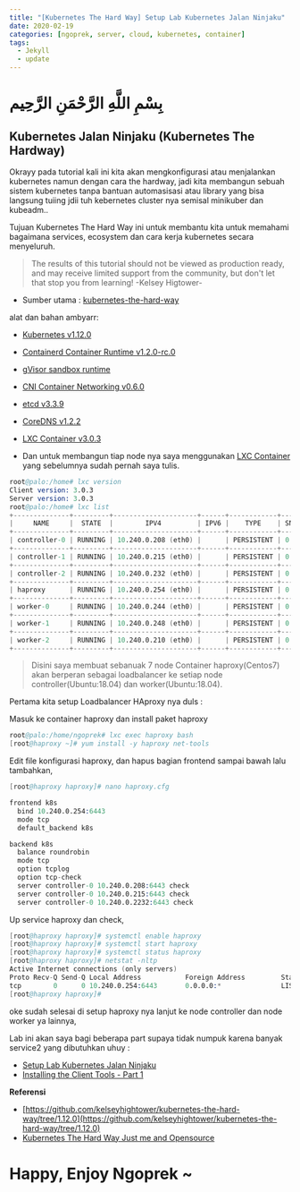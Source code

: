 ```yaml
---
title: "[Kubernetes The Hard Way] Setup Lab Kubernetes Jalan Ninjaku"
date: 2020-02-19
categories: [ngoprek, server, cloud, kubernetes, container]
tags:
  - Jekyll
  - update
---
```

# بِسْمِ اللَّهِ الرَّحْمَنِ الرَّحِيم
## Kubernetes Jalan Ninjaku (Kubernetes The Hardway)

Okrayy pada tutorial kali ini kita akan mengkonfigurasi atau menjalankan kubernetes namun dengan cara the hardway, jadi kita membangun sebuah sistem kubernetes tanpa bantuan automasisasi atau library yang bisa langsung tuiing jdii tuh kebernetes cluster nya semisal minikuber dan kubeadm..

Tujuan Kubernetes The Hard Way ini untuk membantu kita untuk memahami bagaimana services, ecosystem dan cara kerja kubernetes secara menyeluruh.

> The results of this tutorial should not be viewed as production ready, and may receive limited support from the community, but don't let that stop you from learning! -Kelsey Higtower-

* Sumber utama : [kubernetes-the-hard-way](https://github.com/kelseyhightower/kubernetes-the-hard-way/tree/1.12.0)

alat dan bahan ambyarr: 

* [Kubernetes v1.12.0](https://github.com/kubernetes/kubernetes)
* [Containerd Container Runtime v1.2.0-rc.0](https://github.com/containerd/containerd)
* [gVisor sandbox runtime ](https://github.com/google/gvisor)
* [CNI Container Networking v0.6.0](https://github.com/containernetworking/cni)
* [etcd v3.3.9](https://github.com/etcd-io/etcd)
* [CoreDNS v1.2.2](https://github.com/coredns/coredns)
* [LXC Container v3.0.3](https://linuxcontainers.org)

* Dan untuk membangun tiap node nya saya menggunakan [LXC Container](https://ammarun.my.id/ngoprek/server/cloud/lxc/container/lxd-containers-hypervisor/) yang sebelumnya sudah pernah saya tulis.

```s
root@palo:/home# lxc version
Client version: 3.0.3
Server version: 3.0.3
root@palo:/home# lxc list
+--------------+---------+---------------------+------+------------+-----------+
|     NAME     |  STATE  |        IPV4         | IPV6 |    TYPE    | SNAPSHOTS |
+--------------+---------+---------------------+------+------------+-----------+
| controller-0 | RUNNING | 10.240.0.208 (eth0) |      | PERSISTENT | 0         |
+--------------+---------+---------------------+------+------------+-----------+
| controller-1 | RUNNING | 10.240.0.215 (eth0) |      | PERSISTENT | 0         |
+--------------+---------+---------------------+------+------------+-----------+
| controller-2 | RUNNING | 10.240.0.232 (eth0) |      | PERSISTENT | 0         |
+--------------+---------+---------------------+------+------------+-----------+
| haproxy      | RUNNING | 10.240.0.254 (eth0) |      | PERSISTENT | 0         |
+--------------+---------+---------------------+------+------------+-----------+
| worker-0     | RUNNING | 10.240.0.244 (eth0) |      | PERSISTENT | 0         |
+--------------+---------+---------------------+------+------------+-----------+
| worker-1     | RUNNING | 10.240.0.248 (eth0) |      | PERSISTENT | 0         |
+--------------+---------+---------------------+------+------------+-----------+
| worker-2     | RUNNING | 10.240.0.210 (eth0) |      | PERSISTENT | 0         |
+--------------+---------+---------------------+------+------------+-----------+
```

> Disini saya membuat sebanuak 7 node Container haproxy(Centos7) akan berperan sebagai loadbalancer ke setiap node controller(Ubuntu:18.04) dan worker(Ubuntu:18.04). 

Pertama kita setup Loadbalancer HAproxy nya duls :

Masuk ke container haproxy dan install paket haproxy
```s
root@palo:/home/ngoprek# lxc exec haproxy bash 
[root@haproxy ~]# yum install -y haproxy net-tools 
```

Edit file konfigurasi haproxy, dan hapus bagian frontend sampai bawah lalu tambahkan,
```s
[root@haproxy haproxy]# nano haproxy.cfg

frontend k8s
  bind 10.240.0.254:6443
  mode tcp
  default_backend k8s

backend k8s
  balance roundrobin
  mode tcp
  option tcplog
  option tcp-check
  server controller-0 10.240.0.208:6443 check
  server controller-0 10.240.0.215:6443 check
  server controller-0 10.240.0.2232:6443 check
```

Up service haproxy dan check,
```s
[root@haproxy haproxy]# systemctl enable haproxy
[root@haproxy haproxy]# systemctl start haproxy
[root@haproxy haproxy]# systemctl status haproxy
[root@haproxy haproxy]# netstat -nltp
Active Internet connections (only servers)
Proto Recv-Q Send-Q Local Address           Foreign Address         State       PID/Program name    
tcp        0      0 10.240.0.254:6443       0.0.0.0:*               LISTEN      586/haproxy         
[root@haproxy haproxy]# 
```
oke sudah selesai di setup haproxy nya lanjut ke node controller dan node worker ya lainnya,

Lab ini akan saya bagi beberapa part supaya tidak numpuk karena banyak service2 yang dibutuhkan uhuy :

* [Setup Lab Kubernetes Jalan Ninjaku](#)
* [Installing the Client Tools - Part 1](docs/02-client-tools.md)

<!-- * [Provisioning Compute Resources](docs/03-compute-resources.md)
* [Provisioning the CA and Generating TLS Certificates](docs/04-certificate-authority.md)
* [Generating Kubernetes Configuration Files for Authentication](docs/05-kubernetes-configuration-files.md)
* [Generating the Data Encryption Config and Key](docs/06-data-encryption-keys.md)
* [Bootstrapping the etcd Cluster](docs/07-bootstrapping-etcd.md)
* [Bootstrapping the Kubernetes Control Plane](docs/08-bootstrapping-kubernetes-controllers.md)
* [Bootstrapping the Kubernetes Worker Nodes](docs/09-bootstrapping-kubernetes-workers.md)
* [Configuring kubectl for Remote Access](docs/10-configuring-kubectl.md)
* [Provisioning Pod Network Routes](docs/11-pod-network-routes.md)
* [Deploying the DNS Cluster Add-on](docs/12-dns-addon.md)
* [Smoke Test](docs/13-smoke-test.md)
* [Cleaning Up](docs/14-cleanup.md) -->


**Referensi**
* [https://github.com/kelseyhightower/kubernetes-the-hard-way/tree/1.12.0](https://github.com/kelseyhightower/kubernetes-the-hard-way/tree/1.12.0)
* [Kubernetes The Hard Way Just me and Opensource](https://www.youtube.com/watch?v=2bVK-e-GuYI&t=560s)

# Happy,  Enjoy Ngoprek ~